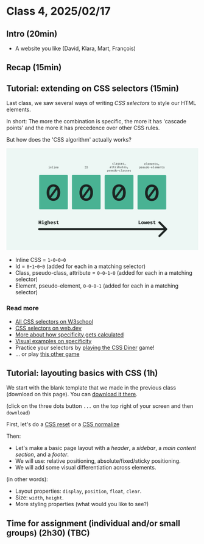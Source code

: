 # Class 4, 2025/02/17

## Intro (20min)

- A website you like (David, Klara, Mart, François)

## Recap (15min)
<!--
- Why would one wants to add some `CSS` in project / what can CSS bring more to a `HTML` project?
- Name three ways to add CSS styles in an HTML document. Can you tell us the plus and minuses of each method?
- What is the "cascade"?
- *I want to write a `CSS` selector to target an `HTML` element so I can style it...*
  - Name a **general** way of selecting that element
  - Name a **more specific** way of selecting that element (using **one** HTML `attribute`)
  - Name a **very specific** way to selecting that element (using **one** HTML `attribute`)
- **True** or **false**...
  - When writing a `CSS` selector, you can combine different `class` under one selector.
  - When writing a `CSS` selector, you can combine diffrent `id` under one selector.
  - You can give multiple `id` values to one `HTML` element.
  - Each HTML element needs to have its individual selector in order to be *styled* by CSS.
  - **General** `CSS` selector are **more important** than **specific ones** (and their styling overwrite specific ones).
- **Name three** examples of CSS properties and **what** they visually do.

Bonus:

- What was the most **common** coding "issue" experienced during our last class (guess: it's not really a ~~coding~~ mistake)?
-->
## Tutorial: extending on CSS selectors (15min)

Last class, we saw several ways of writing *CSS selectors* to style our HTML elements.

In short: The more the combination is specific, the more it has 'cascade points' and the more it has precedence over other CSS rules.

But how does the 'CSS algorithm' actually works?

<img src="css-specificity.svg" width="600px">

- Inline CSS = `1`-`0`-`0`-`0`
- Id = `0`-`1`-`0`-`0` (added for each in a matching selector)
- Class, pseudo-class, attribute = `0`-`0`-`1`-`0` (added for each in a matching selector)
- Element, pseudo-element, `0`-`0`-`0`-`1` (added for each in a matching selector)

### Read more

- [All CSS selectors on W3school](https://www.w3schools.com/cssref/css_selectors.php)
- [CSS selectors on web.dev](https://web.dev/learn/css/selectors?hl=en)
- [More about how specificity gets calculated](https://webdesign.tutsplus.com/what-is-css-specificity--cms-34141t)
- [Visual examples on specificity](https://www.w3schools.com/cssref/trysel.php?)
- Practice your selectors by [playing the CSS Diner](https://flukeout.github.io) game!
- ... or play [this other game](https://toolness.github.io/css-selector-game/)

## Tutorial: layouting basics with CSS (1h)

We start with the blank template that we made in the previous class (download on this page). You can [download it there](https://github.com/francois-gm/go-kabk-y1b/blob/main/04%20-%2020250217%20-%20CSS/my-project-template.zip).

(click on the three dots button `...` on the top right of your screen and then `download`)

First, let's do a [CSS reset](https://meyerweb.com/eric/tools/css/reset/) or a [CSS normalize](https://nicolasgallagher.com/about-normalize-css/)

Then:

- Let's make a basic page layout with a *header*, a *sidebar*, a *main content section*, and a *footer*.
- We will use: relative positioning, absolute/fixed/sticky positioning.
- We will add some visual differentiation across elements.

(in other words):

- Layout properties: `display`, `position`, `float`, `clear`.
- Size: `width`, `height`.
- More styling properties (what would you like to see?)

## Time for assignment (individual and/or small groups) (2h30) (TBC)
<!--
| Time slot | Group |
| -- | -------------- |
| 15h45 | -, -, -, - |
| 16h05 | -, -, -, - |
| 16h25 | -, -, -, - |
| 16h45 | -, -, -, - |
| 17h05 | -, -, -, - |
| 17h25 | -, -, -, - |
-->

